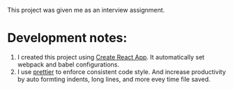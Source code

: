 This project was given me as an interview assignment.

# Development notes:
1. I created this project using [Create React App](https://github.com/facebookincubator/create-react-app). It automatically set webpack and babel configurations.
2. I use [prettier](https://prettier.io/docs/en/) to enforce consistent code style. And increase productivity by auto formting indents, long lines, and more evey time file saved.
